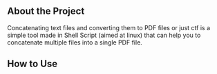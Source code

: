 ## About the Project

Concatenating text files and converting them to PDF files or just ctf is a simple tool made in Shell Script (aimed at linux) that can help you to concatenate multiple files into a single PDF file.

## How to Use

